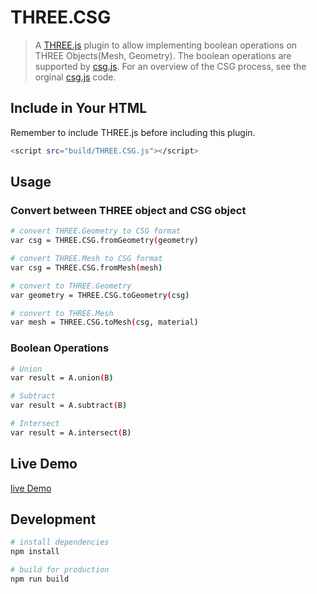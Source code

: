 # THREE.CSG
> A [THREE.js](http://threejs.org/) plugin to allow implementing boolean operations on THREE Objects(Mesh, Geometry). The boolean operations are supported by [csg.js](http://threejs.org/). For an overview of the CSG process, see the orginal [csg.js](https://evanw.github.io/csg.js/) code.

## Include in Your HTML
Remember to include THREE.js before including this plugin.
``` bash
<script src="build/THREE.CSG.js"></script>
```


## Usage

### Convert between THREE object and CSG object
``` bash
# convert THREE.Geometry to CSG format
var csg = THREE.CSG.fromGeometry(geometry)

# convert THREE.Mesh to CSG format
var csg = THREE.CSG.fromMesh(mesh)

# convert to THREE.Geometry
var geometry = THREE.CSG.toGeometry(csg)

# convert to THREE.Mesh
var mesh = THREE.CSG.toMesh(csg, material)
```

### Boolean Operations
``` bash
# Union
var result = A.union(B)

# Subtract
var result = A.subtract(B)

# Intersect
var result = A.intersect(B)
```

## Live Demo
[live Demo](http://stannnn.github.io/ThreeCSG/)

## Development
``` bash
# install dependencies
npm install

# build for production
npm run build
```